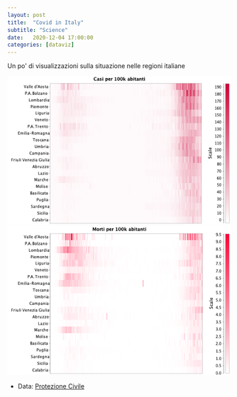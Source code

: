 ```yaml
---
layout: post
title:  "Covid in Italy"
subtitle: "Science"
date:   2020-12-04 17:00:00
categories: [dataviz]
---
```


Un po' di visualizzazioni sulla situazione nelle regioni italiane

![Casi per 100k ab](https://raw.githubusercontent.com/sergiocima/Report-COVID-19/master/heat-map-regioni-casi.png)
![Morti per 100k ab](https://raw.githubusercontent.com/sergiocima/Report-COVID-19/master/heat-map-regioni-morti.png)



- Data: [Protezione Civile][link-pdc]

[link-pdc]: https://github.com/pcm-dpc/COVID-19